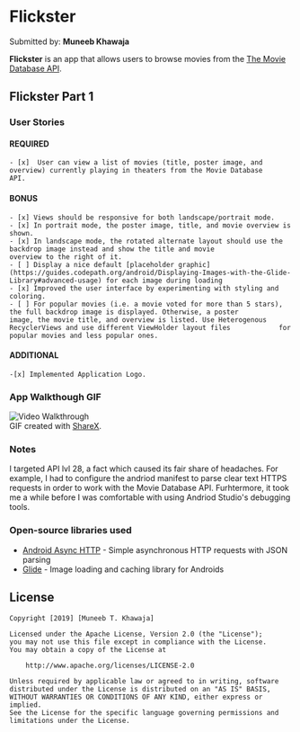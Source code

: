 # Flickster
Submitted by: **Muneeb Khawaja**

**Flickster** is an app that allows users to browse movies from the [The Movie Database API](http://docs.themoviedb.apiary.io/#).

## Flickster Part 1

### User Stories

#### REQUIRED 
	- [x]  User can view a list of movies (title, poster image, and overview) currently playing in theaters from the Movie Database	 		API.

#### BONUS
	- [x] Views should be responsive for both landscape/portrait mode.
	- [x] In portrait mode, the poster image, title, and movie overview is shown.
	- [x] In landscape mode, the rotated alternate layout should use the backdrop image instead and show the title and movie 		      overview to the right of it.
	- [ ] Display a nice default [placeholder graphic](https://guides.codepath.org/android/Displaying-Images-with-the-Glide-		      Library#advanced-usage) for each image during loading
	- [x] Improved the user interface by experimenting with styling and coloring.
	- [ ] For popular movies (i.e. a movie voted for more than 5 stars), the full backdrop image is displayed. Otherwise, a poster 		      image, the movie title, and overview is listed. Use Heterogenous RecyclerViews and use different ViewHolder layout files 		      for popular movies and less popular ones.

#### ADDITIONAL 
	-[x] Implemented Application Logo. 


### App Walkthough GIF

<img src="Flickster App.gif" title = 'Video Walkthrough' width='' alt='Video Walkthrough' ><br>
GIF created with [ShareX](https://getsharex.com/).
### Notes
I targeted API lvl 28, a fact which caused its fair share of headaches. For example, I had to configure the andriod manifest to parse
clear text HTTPS requests in order to work with the Movie Database API. Furhtermore, it took me a while before I was comfortable with using Andriod Studio's debugging tools.  


### Open-source libraries used

- [Android Async HTTP](https://github.com/loopj/android-async-http) - Simple asynchronous HTTP requests with JSON parsing
- [Glide](https://github.com/bumptech/glide) 			    - Image loading and caching library for Androids

## License

    Copyright [2019] [Muneeb T. Khawaja]

    Licensed under the Apache License, Version 2.0 (the "License");
    you may not use this file except in compliance with the License.
    You may obtain a copy of the License at

        http://www.apache.org/licenses/LICENSE-2.0

    Unless required by applicable law or agreed to in writing, software
    distributed under the License is distributed on an "AS IS" BASIS,
    WITHOUT WARRANTIES OR CONDITIONS OF ANY KIND, either express or implied.
    See the License for the specific language governing permissions and
    limitations under the License.




